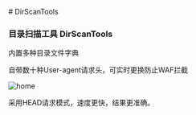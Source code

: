 ﻿﻿# DirScanTools

### 目录扫描工具 DirScanTools

内置多种目录文件字典

自带数十种User-agent请求头，可实时更换防止WAF拦截

![home](C:\Users\17792\Desktop\DirScanTools\home.png)

采用HEAD请求模式，速度更快，结果更准确。
